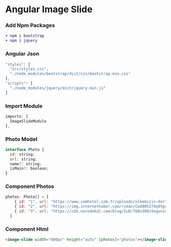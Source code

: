 
<h1>Angular Image Slide</h1>

<h3>Add Npm Packages</h3>

```diff
+ npm i bootstrap
+ npm i jquery
```
<h3>Angular Json</h3>

```javascript
"styles": [
  "src/styles.css",
  "./node_modules/bootstrap/dist/css/bootstrap.min.css"
],
"scripts": [
  "./node_modules/jquery/dist/jquery.min.js"
]
```

<h3>Import Module</h3>

```javascript
imports: [
  ImageSlideModule
],
```

<h3>Photo Model</h3>

```javascript
interface Photo {
  id: string;
  url: string;
  name?: string;
  isMain?: boolean;
}
```

<h3>Component Photos</h3>

```javascript
photos: Photo[] = [
    { id: "1", url: "https://www.camhotel.com.tr/uploads/ulkemizin-dort-bir-yanindan-guzel-manzara-fotograflari.jpg", },
    { id: "2", url: "https://img.internethaber.com/rcman/Cw480h270q95gc/images/gallery/37266/b.jpg", },
    { id: "3", url: "https://cdn.neredekal.com/blog/IuR/760x380/doganin-carpici-renkleriyle-muhtesem-manzaralar.jpg", },
  ]
```

<h3>Component Html</h3>

```html
<image-slide width="600px" height="auto" [photos]="photos"></image-slide>
```


